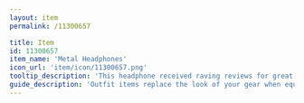 ```yaml
---
layout: item
permalink: /11300657

title: Item
id: 11300657
item_name: 'Metal Headphones'
icon_url: 'item/icon/11300657.png'
tooltip_description: 'This headphone received raving reviews for great sound quality and comfortable fit.'
guide_description: 'Outfit items replace the look of your gear when equipped.'
---
```

